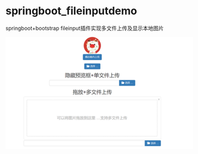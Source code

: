 # springboot_fileinputdemo
springboot+bootstrap fileinput插件实现多文件上传及显示本地图片

![image](https://github.com/feihb123/images/blob/master/fileinput.png)
